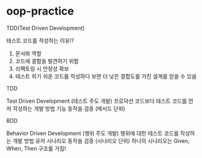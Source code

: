 # oop-practice
TDD(Test Driven Development)


테스트 코드를 작성하는 이유!? 
1. 문서화 역할
2. 코드에 결함을 발견하기 위함
3. 리팩토링 시 안정성 확보
4. 테스트 하기 쉬운 코드를 작성하다 보면 더 낮은 결합도를 가진 설계를 얻을 수 있음


TDD

Test Driven Development (테스트 주도 개발)
프로덕션 코드보다 테스트 코드를 먼저 작성하는 개발 방법 기능 동작을 검증 (메서드 단위)


BDD

Behavior Driven Development (행위 주도 개발) 행위에 대한 테스트 코드를 작성하는 개발 방법
유저 시나리오 동작을 검증 (시나리오 단위)
하나의 시나리오는 Given, When, Then 구조를 가짐!
